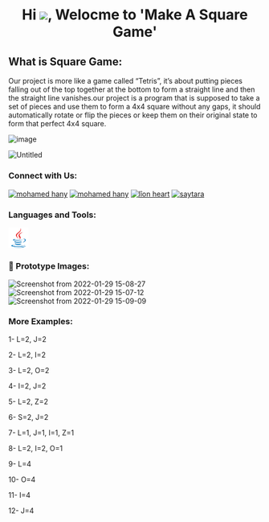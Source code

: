 <h1 align="center">Hi <img src="https://raw.githubusercontent.com/MartinHeinz/MartinHeinz/master/wave.gif" width="30px">, Welocme to 'Make A Square Game'</h1>

<h2 align="left">What is Square Game:</h3>
<p>Our project is more like a game called “Tetris”, it’s about putting pieces falling 
out of the top together at the bottom to form a straight line and then the
straight line vanishes.our project is a program that is supposed to take a set of pieces and use them to
form a 4x4 square without any gaps, it should automatically rotate or flip the
pieces or keep them on their original state to form that perfect 4x4 square.</p>

<!-- cover -->
![image](https://user-images.githubusercontent.com/95171238/154209739-bc59eaa8-2bc0-4a7c-9437-2c8958514b7e.png)

![Untitled](https://user-images.githubusercontent.com/73343985/151662517-7ad6ba8f-d55c-40ca-85e6-43c3f63fdab5.png)

<h3 align="left">Connect with Us:</h3>
<p align="left">
<a href="https://www.linkedin.com/" target="blank"><img align="center" src="https://raw.githubusercontent.com/rahuldkjain/github-profile-readme-generator/master/src/images/icons/Social/linked-in-alt.svg" alt="mohamed hany" height="30" width="40" /></a>
<a href="https://www.facebook.com/nada.sabri.9849/" target="blank"><img align="center" src="https://raw.githubusercontent.com/rahuldkjain/github-profile-readme-generator/master/src/images/icons/Social/facebook.svg" alt="mohamed hany" height="30" width="40" /></a>
<a href="https://www.youtube.com" target="blank"><img align="center" src="https://raw.githubusercontent.com/rahuldkjain/github-profile-readme-generator/master/src/images/icons/Social/youtube.svg" alt="lîon heart" height="30" width="40" /></a>
<a href="https://codeforces.com/profile/Solver_-_NaDooDa" target="blank"><img align="center" src="https://raw.githubusercontent.com/rahuldkjain/github-profile-readme-generator/master/src/images/icons/Social/codeforces.svg" alt="saytara" height="30" width="40" /></a>
</p>

<h3 align="left">Languages and Tools:</h3>
<p align="left"> <a href="https://www.java.com" target="_blank" rel="noreferrer"> <img src="https://raw.githubusercontent.com/devicons/devicon/master/icons/java/java-original.svg" alt="java" width="40" height="40"/> </a> 
</p>


<h3 align="left">📸 Prototype Images:</h3>

![Screenshot from 2022-01-29 15-08-27](https://user-images.githubusercontent.com/73343985/151662310-0279b864-d48e-45a9-97f6-c8598dd64f1c.png)
![Screenshot from 2022-01-29 15-07-12](https://user-images.githubusercontent.com/73343985/151662302-a195dbc0-0eee-4112-9d0e-8303efe10c69.png)
![Screenshot from 2022-01-29 15-09-09](https://user-images.githubusercontent.com/73343985/151662321-89d93c5e-d35a-4257-8ffd-ced1a13ebe2c.png)


<h3 align="left">More Examples:</h3>

<p>1- L=2, J=2</p>
<p>2- L=2, I=2</p>
<p>3- L=2, O=2</p>
<p>4- I=2, J=2</p>
<p>5- L=2, Z=2</p>
<p>6- S=2, J=2</p>
<p>7- L=1, J=1, I=1, Z=1</p>
<p>8- L=2, I=2, O=1</p>
<p>9- L=4</p>
<p>10-  O=4</p>
<p>11-  I=4</p>
<p>12-  J=4</p>


















